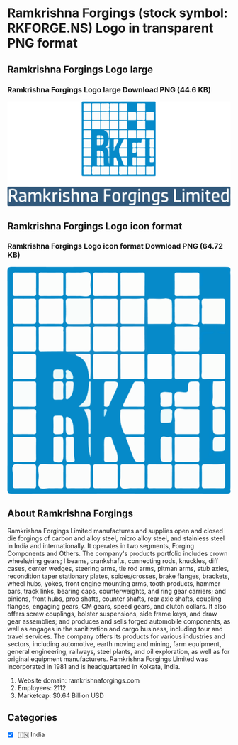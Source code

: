 # Ramkrishna Forgings (stock symbol: RKFORGE.NS) Logo in transparent PNG format

## Ramkrishna Forgings Logo large

### Ramkrishna Forgings Logo large Download PNG (44.6 KB)

![Ramkrishna Forgings Logo large Download PNG (44.6 KB)](/img/orig/RKFORGE.NS_BIG-a35147e9.png)

## Ramkrishna Forgings Logo icon format

### Ramkrishna Forgings Logo icon format Download PNG (64.72 KB)

![Ramkrishna Forgings Logo icon format Download PNG (64.72 KB)](/img/orig/RKFORGE.NS-3c9ba149.png)

## About Ramkrishna Forgings

Ramkrishna Forgings Limited manufactures and supplies open and closed die forgings of carbon and alloy steel, micro alloy steel, and stainless steel in India and internationally. It operates in two segments, Forging Components and Others. The company's products portfolio includes crown wheels/ring gears; I beams, crankshafts, connecting rods, knuckles, diff cases, center wedges, steering arms, tie rod arms, pitman arms, stub axles, recondition taper stationary plates, spides/crosses, brake flanges, brackets, wheel hubs, yokes, front engine mounting arms, tooth products, hammer bars, track links, bearing caps, counterweights, and ring gear carriers; and pinions, front hubs, prop shafts, counter shafts, rear axle shafts, coupling flanges, engaging gears, CM gears, speed gears, and clutch collars. It also offers screw couplings, bolster suspensions, side frame keys, and draw gear assemblies; and produces and sells forged automobile components, as well as engages in the sanitization and cargo business, including tour and travel services. The company offers its products for various industries and sectors, including automotive, earth moving and mining, farm equipment, general engineering, railways, steel plants, and oil exploration, as well as for original equipment manufacturers. Ramkrishna Forgings Limited was incorporated in 1981 and is headquartered in Kolkata, India.

1. Website domain: ramkrishnaforgings.com
2. Employees: 2112
3. Marketcap: $0.64 Billion USD


## Categories
- [x] 🇮🇳 India
